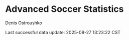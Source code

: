# Advanced Soccer Statistics
Denis Ostroushko

<!-- gfm -->

Last successful data update: 2025-08-27 13:23:22 CST
